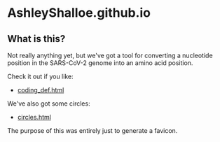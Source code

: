 # AshleyShalloe.github.io

## What is this?

Not really anything yet, but we've got a tool for converting a nucleotide position in the SARS-CoV-2 genome into an amino acid position.

Check it out if you like:

* [coding_def.html](https://ashleyshalloe.github.io/coding_def.html)

We've also got some circles:

* [circles.html](https://ashleyshalloe.github.io/circles.html)

The purpose of this was entirely just to generate a favicon.
